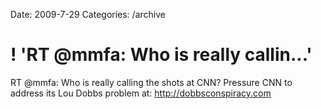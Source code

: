Date: 2009-7-29
Categories: /archive

# ! 'RT @mmfa: Who is really callin...'

RT @mmfa: Who is really calling the shots at CNN? Pressure CNN to address its Lou Dobbs problem at: <a href="http://dobbsconspiracy.com" rel="nofollow">http://dobbsconspiracy.com</a>
